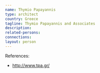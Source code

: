 ```yaml
---
name: Thymio Papayannis
type: architect
country: Greece
tagline: Thymio Papayannis and Associates
description:
related-persons:
connections:
layout: person
---
```

References:

* <http://www.tpa.gr/>
